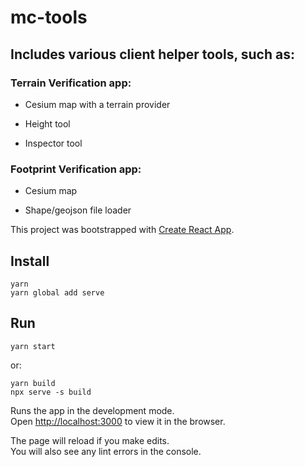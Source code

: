 # mc-tools

## Includes various client helper tools, such as:

### Terrain Verification app:

* Cesium map with a terrain provider

* Height tool

* Inspector tool

### Footprint Verification app:

* Cesium map

* Shape/geojson file loader

This project was bootstrapped with [Create React App](https://github.com/facebook/create-react-app).

## Install
```
yarn
yarn global add serve
```
## Run
```
yarn start
```
or:
```
yarn build
npx serve -s build
```

Runs the app in the development mode.\
Open [http://localhost:3000](http://localhost:3000) to view it in the browser.

The page will reload if you make edits.\
You will also see any lint errors in the console.
